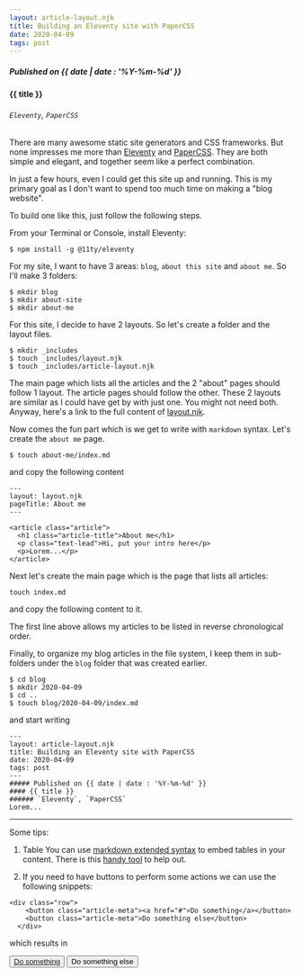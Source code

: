 ```yaml
---
layout: article-layout.njk
title: Building an Eleventy site with PaperCSS
date: 2020-04-09
tags: post
---
```

##### Published on {{ date | date : '%Y-%m-%d' }}
#### {{ title }}
###### `Eleventy`, `PaperCSS`

There are many awesome static site generators and CSS frameworks. But none impresses me more than [Eleventy](https://www.11ty.dev) and [PaperCSS](https://www.getpapercss.com). They are both simple and elegant, and together seem like a perfect combination.

In just a few hours, even I could get this site up and running. This is my primary goal as I don't want to spend too much time on making a "blog website".

To build one like this, just follow the following steps.

From your Terminal or Console, install Eleventy:
```
$ npm install -g @11ty/eleventy
```

For my site, I want to have 3 areas: `blog`, `about this site` and `about me`. So I'll make 3 folders:
```
$ mkdir blog
$ mkdir about-site
$ mkdir about-me
```

For this site, I decide to have 2 layouts. So let's create a folder and the layout files.
```
$ mkdir _includes
$ touch _includes/layout.njk
$ touch _includes/article-layout.njk
```

The main page which lists all the articles and the 2 "about" pages should follow 1 layout. The article pages should follow the other. These 2 layouts are similar as I could have get by with just one. You might not need both. Anyway, here's a link to the full content of
[layout.njk](https://gist.github.com/khle/c0e2bda3a3b4b0bbc9e6e0469dd3cfcb).

Now comes the fun part which is we get to write with `markdown` syntax. Let's create the `about me` page.
```
$ touch about-me/index.md
```

and copy the following content
```
---
layout: layout.njk
pageTitle: About me
---

<article class="article">
  <h1 class="article-title">About me</h1>
  <p class="text-lead">Hi, put your intro here</p>
  <p>Lorem...</p>
</article>
```

Next let's create the main page which is the page that lists all articles:
```
touch index.md
```

and copy the following content to it.

<script src="https://gist.github.com/khle/0036de9bdd94c18ab947f4737c35653b.js"></script>

The first line above allows my articles to be listed in reverse chronological order.

Finally, to organize my blog articles in the file system, I keep them in sub-folders under the `blog` folder that was created earlier.
```
$ cd blog
$ mkdir 2020-04-09
$ cd ..
$ touch blog/2020-04-09/index.md
```

and start writing
```
---
layout: article-layout.njk
title: Building an Eleventy site with PaperCSS
date: 2020-04-09
tags: post
---
##### Published on {{ date | date : '%Y-%m-%d' }}
#### {{ title }}
###### `Eleventy`, `PaperCSS`
Lorem...
```
---
Some tips:
1. Table
You can use [markdown extended syntax](https://www.markdownguide.org/extended-syntax/) to embed tables in your content. There is this [handy tool](https://www.tablesgenerator.com/markdown_tables) to help out.

2. If you need to have buttons to perform some actions we can use the following snippets:
```
<div class="row">
    <button class="article-meta"><a href="#">Do something</a></button>
    <button class="article-meta">Do something else</button>
  </div>
```
 which results in 

<div class="row">
    <button class="article-meta"><a href="#">Do something</a></button>
    <button class="article-meta">Do something else</button>
</div>







